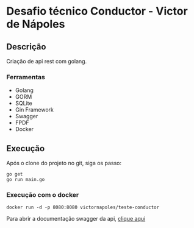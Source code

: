 # Desafio técnico Conductor - Victor de Nápoles

## Descrição
Criação de api rest com golang.

### Ferramentas

- Golang
- GORM
- SQLite
- Gin Framework
- Swagger
- FPDF
- Docker


## Execução

Após o clone do projeto no git, siga os passo:

```
go get
go run main.go
```
### Execução com o docker
 ```
 docker run -d -p 8080:8080 victornapoles/teste-conductor
 ```


Para abrir a documentação swagger da api, [clique aqui](http://localhost:8080/swagger/index.html#)
